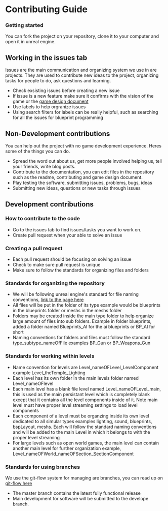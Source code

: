 # Contributing Guide 



### Getting started 
You can fork the project on your repository, clone it to your computer and open it in unreal engine.


## Working in the issues tab
Issues are the main communication and organizing system we use in are projects. They are used to contribute new ideas to the project, organizing tasks for people to do, ask questions and learning.   
* Check exsisting issues before creating a new issue 
* If issue is a new feature make sure it confirms with the vision of the game or the [game design document](https://github.com/AttainableEntertainment/BunkerSniper/blob/master/GameDesignDocument.md)
* Use labels to help orgranize issues
* Using search filters for labels can be really helpful, such as searching for all the issues for blueprint programming 



## Non-Development contributions  
You can help out the project with no game development experience. Heres some of the things you can do.
* Spread the word out about us, get more people involved helping us, tell your friends, write blog posts.
* Contribute to the documentation, you can edit files in the repository such as the readme, contributing and game design document.  
* Play testing the software, submitting issues, problems, bugs, ideas 
* Submitting new ideas, questions or new tasks through issues 



## Development contributions 

### How to contribute to the code 
* Go to the issues tab to find issues/tasks you want to work on. 
* Create pull request when your able to solve an issue 

### Creating a pull request 
* Each pull request should be focusing on solving an issue 
* Check to make sure pull request is unique 
* Make sure to follow the standards for organizing files and folders

### Standards for organizing the repository 
* We will be following unreal engine's standard for file naming conventions, [link to the page here](https://wiki.unrealengine.com/Assets_Naming_Convention) 
* All files will be put in the folder of its type example would be blueprints in the blueprints folder or meshs in the meshs folder
* Folders may be created inside the main type folder to help organize large amount of files into sub folders. Example in folder blueprints, added a folder named Blueprints_AI for the ai blueprints or BP_AI for short 
* Naming conventions for folders and files must follow the standard type_subtype_nameOfFile examples BP_Gun or BP_Weapons_Gun

### Standards for working within levels 
* Name convention for levels are Level_nameOFLevel_LevelComponent example Level_theTemple_Lighting 
* Each level has its own folder in the main levels folder named Level_nameOFlevel 
* Each main level has a blank file level named Level_nameOFLevel_main, this is used as the main persistant level which is completely blank except that it contains all the level components inside of it. Note main level must have proper level streaming settings to load level components 
* Each component of a level must be organzing inside its own level dedicated to all simular types examples lighting, sound, blueprints, bspLayout, meshs. Each will follow the standard naming conventions and will be added to the main Level in which it belongs to with the proper level streaming 
* For large levels such as open world games, the main level can contain another main level for further organization example, Level_nameOFWorld_nameOFSection_SectionComponent 

### Standards for using branches 
We use the git-flow system for managing are branches, you can read up on [git-flow here](https://nvie.com/posts/a-successful-git-branching-model/)
* The master branch contains the latest fully functional release 
* Main development for software will be submitted to the develope branch.



